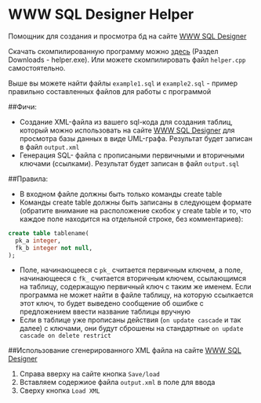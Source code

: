 # WWW SQL Designer Helper
Помощник для создания и просмотра бд на сайте [WWW SQL Designer](http://ondras.zarovi.cz/sql/demo/)

Скачать скомпилированную программу можно [здесь](https://github.com/catinwarmhands/WWW-SQL-Designer-Helper/releases) (Раздел Downloads - helper.exe). Или можете скомпилировать файл `helper.cpp` самостоятельно.

Выше вы можете найти файлы `example1.sql` и `example2.sql` - пример правильно составленных файлов для работы с программой

##Фичи:
* Создание XML-файла из вашего sql-кода для создания таблиц, который можно использовать на сайте [WWW SQL Designer](http://ondras.zarovi.cz/sql/demo/) для просмотра базы данных в виде UML-графа. Результат будет записан в файл `output.xml`
* Генерация SQL- файла с прописаными первичными и вторичными ключами (ссылками). Результат будет записан в файл `output.sql`

##Правила:
* В входном файле должны быть только команды create table
* Команды create table должны быть записаны в следующем формате (обратите внимание на расположение скобок у create table и то, что каждое поле находится на отдельной строке, без комментариев):
```sql
create table tablename(
  pk_a integer,
  fk_b integer not null,
);
```
* Поле, начинающееся с `pk_` считается первичным ключем, а поле, начинающееся с `fk_` считается вторичным ключем, ссылающимся на таблицу, содержащую первичный ключ с таким же именем. Если программа не может найти в файле таблицу, на которую ссылкается этот ключ, то будет выведено сообщение об ошибке с предложением ввести название таблицы вручную
* Если в таблице уже прописаны действия (`on update cascade` и так далее) с ключами, они будут сброшены на стандартные `on update cascade on delete restrict`

##Использование сгенерированного XML файла на сайте [WWW SQL Designer](http://ondras.zarovi.cz/sql/demo/)
1. Справа вверху на сайте кнопка `Save/load`
2. Вставляем содержиое файла `output.xml` в поле для ввода
3. Сверху кнопка `Load XML`
